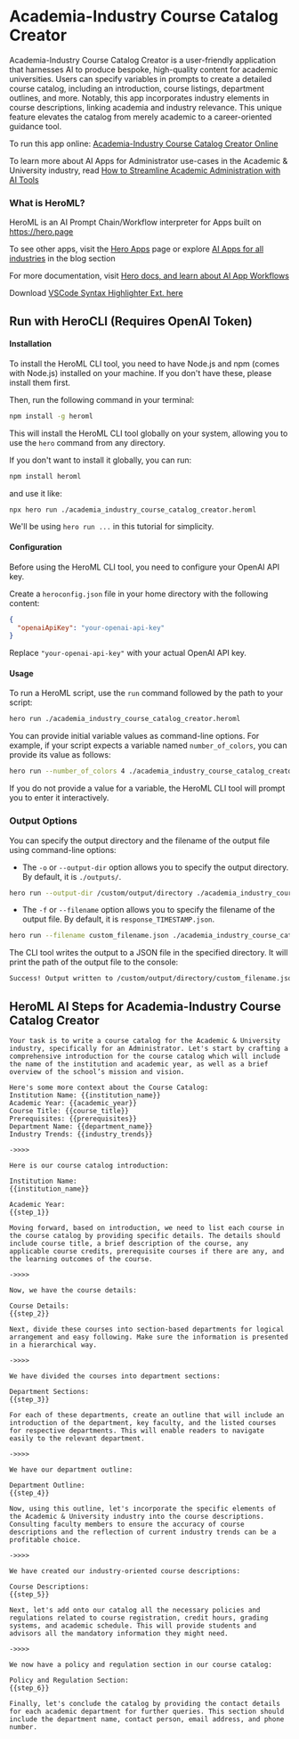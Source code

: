# Academia-Industry Course Catalog Creator

Academia-Industry Course Catalog Creator is a user-friendly application that harnesses AI to produce bespoke, high-quality content for academic universities. Users can specify variables in prompts to create a detailed course catalog, including an introduction, course listings, department outlines, and more. Notably, this app incorporates industry elements in course descriptions, linking academia and industry relevance. This unique feature elevates the catalog from merely academic to a career-oriented guidance tool.

To run this app online: [Academia-Industry Course Catalog Creator Online](https://hero.page/app/academia-industry-course-catalog-creator-linking-academia-industry-via-courses/Xomz4kPxELmhm6iRZiYF)

To learn more about AI Apps for Administrator use-cases in the Academic & University industry, read [How to Streamline Academic Administration with AI Tools](https://hero.page/blog/academic-and-university/administrator/how-to-streamline-academic-administration-with-ai-tools/170702)

### What is HeroML?
HeroML is an AI Prompt Chain/Workflow interpreter for Apps built on https://hero.page 

To see other apps, visit the [Hero Apps](https://hero.page/apps) page or explore [AI Apps for all industries](https://hero.page/blog) in the blog section

For more documentation, visit [Hero docs, and learn about AI App Workflows](https://hero.page/tutorials/introduction-to-heroml)

Download [VSCode Syntax Highlighter Ext. here](https://marketplace.visualstudio.com/items?itemName=hero-page.heroml)

## Run with HeroCLI (Requires OpenAI Token)

#### Installation

To install the HeroML CLI tool, you need to have Node.js and npm (comes with Node.js) installed on your machine. If you don't have these, please install them first. 

Then, run the following command in your terminal:

```bash
npm install -g heroml
```

This will install the HeroML CLI tool globally on your system, allowing you to use the `hero` command from any directory.

If you don't want to install it globally, you can run:

```bash
npm install heroml
```

and use it like:

```bash
npx hero run ./academia_industry_course_catalog_creator.heroml
```

We'll be using `hero run ...` in this tutorial for simplicity.

#### Configuration

Before using the HeroML CLI tool, you need to configure your OpenAI API key. 

Create a `heroconfig.json` file in your home directory with the following content:

```json
{
  "openaiApiKey": "your-openai-api-key"
}
```

Replace `"your-openai-api-key"` with your actual OpenAI API key.

#### Usage

To run a HeroML script, use the `run` command followed by the path to your script:

```bash
hero run ./academia_industry_course_catalog_creator.heroml
```

You can provide initial variable values as command-line options. For example, if your script expects a variable named `number_of_colors`, you can provide its value as follows:

```bash
hero run --number_of_colors 4 ./academia_industry_course_catalog_creator.heroml
```

If you do not provide a value for a variable, the HeroML CLI tool will prompt you to enter it interactively.

### Output Options

You can specify the output directory and the filename of the output file using command-line options:

- The `-o` or `--output-dir` option allows you to specify the output directory. By default, it is `./outputs/`.

```bash
hero run --output-dir /custom/output/directory ./academia_industry_course_catalog_creator.heroml
```

- The `-f` or `--filename` option allows you to specify the filename of the output file. By default, it is `response_TIMESTAMP.json`.

```bash
hero run --filename custom_filename.json ./academia_industry_course_catalog_creator.heroml
```

The CLI tool writes the output to a JSON file in the specified directory. It will print the path of the output file to the console:

```bash
Success! Output written to /custom/output/directory/custom_filename.json
```


## HeroML AI Steps for Academia-Industry Course Catalog Creator
```
Your task is to write a course catalog for the Academic & University industry, specifically for an Administrator. Let's start by crafting a comprehensive introduction for the course catalog which will include the name of the institution and academic year, as well as a brief overview of the school’s mission and vision.

Here's some more context about the Course Catalog:
Institution Name: {{institution_name}}
Academic Year: {{academic_year}}
Course Title: {{course_title}}
Prerequisites: {{prerequisites}}
Department Name: {{department_name}}
Industry Trends: {{industry_trends}}

->>>>

Here is our course catalog introduction:

Institution Name:
{{institution_name}}

Academic Year:
{{step_1}}

Moving forward, based on introduction, we need to list each course in the course catalog by providing specific details. The details should include course title, a brief description of the course, any applicable course credits, prerequisite courses if there are any, and the learning outcomes of the course.

->>>>

Now, we have the course details:

Course Details:
{{step_2}}

Next, divide these courses into section-based departments for logical arrangement and easy following. Make sure the information is presented in a hierarchical way.

->>>>

We have divided the courses into department sections:

Department Sections:
{{step_3}}

For each of these departments, create an outline that will include an introduction of the department, key faculty, and the listed courses for respective departments. This will enable readers to navigate easily to the relevant department.

->>>>

We have our department outline:

Department Outline:
{{step_4}}

Now, using this outline, let's incorporate the specific elements of the Academic & University industry into the course descriptions. Consulting faculty members to ensure the accuracy of course descriptions and the reflection of current industry trends can be a profitable choice.

->>>>

We have created our industry-oriented course descriptions:

Course Descriptions:
{{step_5}}

Next, let's add onto our catalog all the necessary policies and regulations related to course registration, credit hours, grading systems, and academic schedule. This will provide students and advisors all the mandatory information they might need.

->>>>

We now have a policy and regulation section in our course catalog:

Policy and Regulation Section:
{{step_6}}

Finally, let's conclude the catalog by providing the contact details for each academic department for further queries. This section should include the department name, contact person, email address, and phone number.


```

